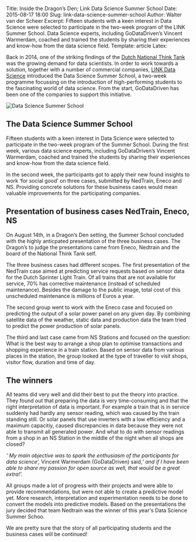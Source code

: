 Title: Inside the Dragon’s Den; Link Data Science Summer School
Date: 2015-08-17 18:00
Slug: link-data-science-summer-school
Author: Walter van der Scheer
Excerpt: Fifteen students with a keen interest in Data Science were selected to participate in the two-week program of the LINK Summer School. Data Science experts, including GoDataDriven’s Vincent Warmerdam, coached and trained the students by sharing their experiences and know-how from the data science field.
Template: article
Latex:

Back in 2014, one of the striking findings of the [Dutch National Think Tank](http://www.nationale-denktank.nl/) was the growing demand for data scientists. In order to work towards a solution, together with a number of commercial companies, [LINK Data Science](http://www.LINK-datascience.com) introduced the Data Science Summer School, a two-week programme focussing on the introduction of high-performing students to the fascinating world of data science. From the start, GoDataDriven has been one of the companies to support this initiative.

![Data Science Summer School](static/images/summer-school/datascience-summer-school.png)

## The Data Science Summer School
Fifteen students with a keen interest in Data Science were selected to participate in the two-week program of the Summer School. During the first week, various data science experts, including GoDataDriven’s Vincent Warmerdam, coached and trained the students by sharing their experiences and know-how from the data science field.

In the second week, the participants got to apply their new found insights to work ‘for social good’ on three cases, submitted by NedTrain, Eneco and NS. Providing concrete solutions for these business cases would mean valuable improvements for the participating companies.

## Presentation of business cases NedTrain, Eneco, NS
On August 14th, in a Dragon’s Den setting, the Summer School concluded with the highly anticpated presentation of the three business cases. The Dragon’s to judge the presentations came from Eneco, Nedtrain and the board of the National Think Tank self.

The three business cases had different scopes. The first presentation of the NedTrain case aimed at predicting service requests based on sensor data for the Dutch Sprinter Light Train. Of all trains that are not available for service, 70% has corrective maintenance (instead of scheduled maintenance). Besides the damage to the public image, total cost of this unscheduled maintenance is millions of Euros a year.

The second group went to work with the Eneco case and focused on predicting the output of a solar power panel on any given day. By combining satellite data of the weather, static data and production data the team tried to predict the power production of solar panels.

The third and last case came from NS Stations and focused on the question: What is the best way to arrange a shop plan to optimise transactions and shopping experience in a train station. Based on sensor data from various places in the station, the group looked at the type of traveller to visit shops, visitor flow, duration and time of day.

## The winners

All teams did very well and did their best to put the theory into practice. They found out that preparing the data is very time-consuming and that the right interpretation of data is important. For example a train that is in service suddenly had hardly any sensor reading, which was caused by the train standing still. Or solar panels that use inverters with a low efficiency and a maximum capacitiy, caused discrepancies in data because they were not able to transmit all generated power. And what to do with sensor readings from a shop in an NS Station in the middle of the night when all shops are closed?

*' My main objective was to spark the enthusiasm of the participants for data science’,* Vincent Warmerdam (GoDataDriven) said,*’ and if I have been able to share my passion for open source as well, that would be a great extra!’.* 

All groups made a lot of progress with their projects and were able to provide recommendations, but were not able to create a predictive model yet. More research, interpretation and experimentation needs to be done to convert the models into predictive models. Based on the presentations the jury decided that team Nedtrain was the winner of this year's Data Science Summer Schoo. 

We are pretty sure that the story of all participating students and the business cases will be continued!

